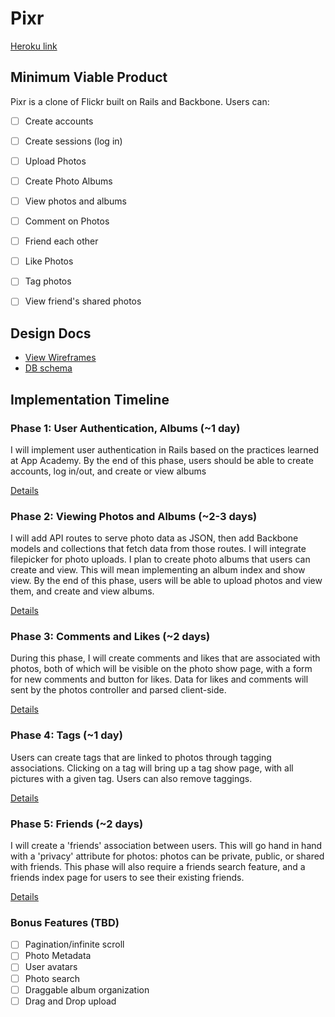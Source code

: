 # Pixr

[Heroku link][heroku]

[heroku]: https://pixr-photos.herokuapp.com/

## Minimum Viable Product
Pixr is a clone of Flickr built on Rails and Backbone. Users can:

- [ ] Create accounts
- [ ] Create sessions (log in)
- [ ] Upload Photos
- [ ] Create Photo Albums
- [ ] View photos and albums
- [ ] Comment on Photos
- [ ] Friend each other
- [ ] Like Photos
- [ ] Tag photos
- [ ] View friend's shared photos


## Design Docs
* [View Wireframes][views]
* [DB schema][schema]

[views]: ./docs/views.md
[schema]: ./docs/schema.md

## Implementation Timeline

### Phase 1: User Authentication, Albums (~1 day)
I will implement user authentication in Rails based on the practices learned at
App Academy. By the end of this phase, users should be able to create accounts,
log in/out, and create or view albums

[Details][phase-one]

### Phase 2: Viewing Photos and Albums (~2-3 days)
I will add API routes to serve photo data as JSON, then add Backbone
models and collections that fetch data from those routes. I will integrate
filepicker for photo uploads.  I plan to create photo albums that users can
create and view.  This will mean implementing an album index and show view. By
the end of this phase, users will be able to upload photos and view them, and
create and view albums.

[Details][phase-two]

### Phase 3: Comments and Likes (~2 days)
During this phase, I will create comments and likes that are associated with
photos, both of which will be visible on the photo show page, with a form for
new comments and button for likes.  Data for likes and comments will sent by the
photos controller and parsed client-side.

[Details][phase-three]

### Phase 4: Tags (~1 day)
Users can create tags that are linked to photos through tagging associations.
Clicking on a tag will bring up a tag show page, with all pictures with a given
tag. Users can also remove taggings.

[Details][phase-four]

### Phase 5: Friends (~2 days)
I will create a 'friends' association between users.  This will go hand in hand
with a 'privacy' attribute for photos: photos can be private, public, or shared
with friends.  This phase will also require a friends search feature, and a
friends index page for users to see their existing friends.

[Details][phase-five]

### Bonus Features (TBD)
- [ ] Pagination/infinite scroll
- [ ] Photo Metadata
- [ ] User avatars
- [ ] Photo search
- [ ] Draggable album organization
- [ ] Drag and Drop upload

[phase-one]: ./docs/phases/phase1.md
[phase-two]: ./docs/phases/phase2.md
[phase-three]: ./docs/phases/phase3.md
[phase-four]: ./docs/phases/phase4.md
[phase-five]: ./docs/phases/phase5.md
